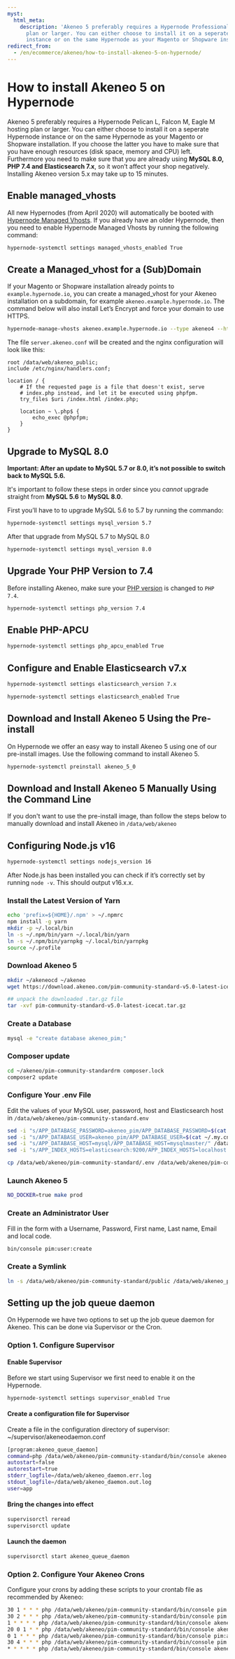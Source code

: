 ```yaml
---
myst:
  html_meta:
    description: 'Akeneo 5 preferably requires a Hypernode Professional M hosting
      plan or larger. You can either choose to install it on a seperate Hypernode
      instance or on the same Hypernode as your Magento or Shopware installation. '
redirect_from:
  - /en/ecommerce/akeneo/how-to-install-akeneo-5-on-hypernode/
---
```


<!-- source: https://support.hypernode.com/en/ecommerce/akeneo/how-to-install-akeneo-5-on-hypernode/ -->

# How to install Akeneo 5 on Hypernode

Akeneo 5 preferably requires a Hypernode Pelican L, Falcon M, Eagle M hosting plan or larger. You can either choose to install it on a seperate Hypernode instance or on the same Hypernode as your Magento or Shopware installation. If you choose the latter you have to make sure that you have enough resources (disk space, memory and CPU) left. Furthermore you need to make sure that you are already using **MySQL 8.0, PHP 7.4 and Elasticsearch 7.x**, so it won’t affect your shop negatively. Installing Akeneo version 5.x may take up to 15 minutes.

## Enable managed_vhosts

All new Hypernodes (from April 2020) will automatically be booted with [Hypernode Managed Vhosts](https://support.hypernode.com/en/hypernode/nginx/hypernode-managed-vhosts). If you already have an older Hypernode, then you need to enable Hypernode Managed Vhosts by running the following command:

```bash
hypernode-systemctl settings managed_vhosts_enabled True
```

## Create a Managed_vhost for a (Sub)Domain

If your Magento or Shopware installation already points to `example.hypernode.io`, you can create a managed_vhost for your Akeneo installation on a subdomain, for example `akeneo.example.hypernode.io`. The command below will also install Let’s Encrypt and force your domain to use HTTPS.

```bash
hypernode-manage-vhosts akeneo.example.hypernode.io --type akeneo4 --https --force-https
```

The file `server.akeneo.conf` will be created and the nginx configuration will look like this:

```nginx
root /data/web/akeneo_public;
include /etc/nginx/handlers.conf;

location / {
    # If the requested page is a file that doesn't exist, serve
    # index.php instead, and let it be executed using phpfpm.
    try_files $uri /index.html /index.php;

    location ~ \.php$ {
        echo_exec @phpfpm;
    }
}
```

## Upgrade to MySQL 8.0

**Important: After an update to MySQL 5.7 or 8.0, it’s not possible to switch back to MySQL 5.6.**

It's important to follow these steps in order since you *cannot* upgrade straight from **MySQL 5.6** to **MySQL 8.0**.

First you’ll have to to upgrade MySQL 5.6 to 5.7 by running the commando:

```bash
hypernode-systemctl settings mysql_version 5.7
```

After that upgrade from MySQL 5.7 to MySQL 8.0

```bash
hypernode-systemctl settings mysql_version 8.0
```

## Upgrade Your PHP Version to 7.4

Before installing Akeneo, make sure your [PHP version](https://support.hypernode.com/knowledgebase/php-versions-magento-shop-hypernode/#How_to_change_a_PHP_version_on_Hypernode) is changed to `PHP 7.4`.

```bash
hypernode-systemctl settings php_version 7.4
```

## Enable PHP-APCU

```bash
hypernode-systemctl settings php_apcu_enabled True
```

## Configure and Enable Elasticsearch v7.x

```bash
hypernode-systemctl settings elasticsearch_version 7.x
```

```bash
hypernode-systemctl settings elasticsearch_enabled True
```

## Download and Install Akeneo 5 Using the Pre-install

On Hypernode we offer an easy way to install Akeneo 5 using one of our pre-install images. Use the following command to install Akeneo 5.

```bash
hypernode-systemctl preinstall akeneo_5_0
```

## Download and Install Akeneo 5 Manually Using the Command Line

If you don't want to use the pre-install image, than follow the steps below to manually download and install Akeneo in `/data/web/akeneo`

## Configuring Node.js v16

```bash
hypernode-systemctl settings nodejs_version 16
```

After Node.js has been installed you can check if it’s correctly set by running `node -v`. This should output v16.x.x.

### Install the Latest Version of Yarn

```bash
echo 'prefix=${HOME}/.npm' > ~/.npmrc
npm install -g yarn
mkdir -p ~/.local/bin
ln -s ~/.npm/bin/yarn ~/.local/bin/yarn
ln -s ~/.npm/bin/yarnpkg ~/.local/bin/yarnpkg
source ~/.profile
```

### Download Akeneo 5

```bash
mkdir ~/akeneocd ~/akeneo
wget https://download.akeneo.com/pim-community-standard-v5.0-latest-icecat.tar.gz

## unpack the downloaded .tar.gz file
tar -xvf pim-community-standard-v5.0-latest-icecat.tar.gz
```

### Create a Database

```bash
mysql -e "create database akeneo_pim;"
```

### Composer update

```bash
cd ~/akeneo/pim-community-standardrm composer.lock
composer2 update
```

### Configure Your .env File

Edit the values of your MySQL user, password, host and Elasticsearch host in `/data/web/akeneo/pim-community-standard.env`

```bash
sed -i "s/APP_DATABASE_PASSWORD=akeneo_pim/APP_DATABASE_PASSWORD=$(cat ~/.my.cnf | grep password | awk '{print$NF}')/" /data/web/akeneo/pim-community-standard/.env
sed -i "s/APP_DATABASE_USER=akeneo_pim/APP_DATABASE_USER=$(cat ~/.my.cnf | grep user | awk '{print$NF}')/" /data/web/akeneo/pim-community-standard/.env
sed -i "s/APP_DATABASE_HOST=mysql/APP_DATABASE_HOST=mysqlmaster/" /data/web/akeneo/pim-community-standard/.env
sed -i "s/APP_INDEX_HOSTS=elasticsearch:9200/APP_INDEX_HOSTS=localhost:9200/" /data/web/akeneo/pim-community-standard/.env

cp /data/web/akeneo/pim-community-standard/.env /data/web/akeneo/pim-community-standard/.env.local
```

### Launch Akeneo 5

```bash
NO_DOCKER=true make prod
```

### Create an Administrator User

Fill in the form with a Username, Password, First name, Last name, Email and local code.

```bash
bin/console pim:user:create
```

### Create a Symlink

```bash
ln -s /data/web/akeneo/pim-community-standard/public /data/web/akeneo_public
```

## Setting up the job queue daemon

On Hypernode we have two options to set up the job queue daemon for Akeneo. This can be done via Supervisor or the Cron.

### Option 1. Configure Supervisor

#### Enable Supervisor

Before we start using Supervisor we first need to enable it on the Hypernode.

```bash
hypernode-systemctl settings supervisor_enabled True

```

#### Create a configuration file for Supervisor

Create a file in the configuration directory of supervisor: ~/supervisor/akeneodaemon.conf

```bash
[program:akeneo_queue_daemon]
command=php /data/web/akeneo/pim-community-standard/bin/console akeneo:batch:job-queue-consumer-daemon --env=prod
autostart=false
autorestart=true
stderr_logfile=/data/web/akeneo_daemon.err.log
stdout_logfile=/data/web/akeneo_daemon.out.log
user=app
```

#### Bring the changes into effect

```bash
supervisorctl reread
supervisorctl update
```

#### Launch the daemon

```bash
supervisorctl start akeneo_queue_daemon
```

### Option 2. Configure Your Akeneo Crons

Configure your crons by adding these scripts to your crontab file as recommended by Akeneo:

```bash
30 1 * * * php /data/web/akeneo/pim-community-standard/bin/console pim:versioning:refresh
30 2 * * * php /data/web/akeneo/pim-community-standard/bin/console pim:versioning:purge –more-than-days 90
1 * * * * php /data/web/akeneo/pim-community-standard/bin/console akeneo:connectivity-audit:update-data
20 0 1 * * php /data/web/akeneo/pim-community-standard/bin/console akeneo:batch:purge-job-execution
0 1 * * * php /data/web/akeneo/pim-community-standard/bin/console pim:asset:send-expiration-notification
30 4 * * * php /data/web/akeneo/pim-community-standard/bin/console pim:volume:aggregate
* * * * * php /data/web/akeneo/pim-community-standard/bin/console akeneo:batch:job-queue-consumer-daemon
```
